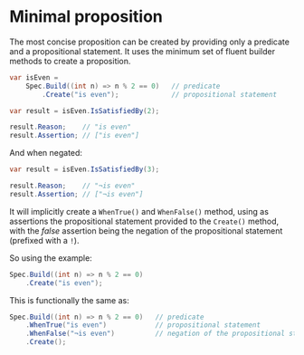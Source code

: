 # Minimal proposition
The most concise proposition can be created by providing only a predicate and a propositional statement.
It uses the minimum set of fluent builder methods to create a proposition.

```csharp
var isEven =
    Spec.Build((int n) => n % 2 == 0)   // predicate
        .Create("is even");             // propositional statement

var result = isEven.IsSatisfiedBy(2);

result.Reason;    // "is even"
result.Assertion; // ["is even"]
```

And when negated:

```csharp
var result = isEven.IsSatisfiedBy(3);

result.Reason;    // "¬is even"
result.Assertion; // ["¬is even"]
```

It will implicitly create a `WhenTrue()` and `WhenFalse()` method, using as assertions the propositional statement
provided to the `Create()` method, with the _false_ assertion being the negation of the propositional statement (prefixed with a `!`).

So using the example:

```csharp
Spec.Build((int n) => n % 2 == 0)
    .Create("is even");
```

This is functionally the same as:

```csharp
Spec.Build((int n) => n % 2 == 0)   // predicate
    .WhenTrue("is even")            // propositional statement
    .WhenFalse("¬is even")          // negation of the propositional statement
    .Create();
```
